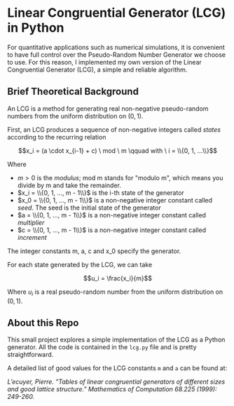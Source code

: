 # Linear Congruential Generator (LCG) in Python

For quantitative applications such as numerical simulations, it is convenient to have full control over the Pseudo-Random Number Generator we choose to use. For this reason, I implemented my own version of the Linear Congruential Generator (LCG), a simple and reliable algorithm.


## Brief Theoretical Background
An LCG is a method for generating real non-negative pseudo-random numbers from the uniform distribution on $(0, 1)$.

First, an LCG produces a sequence of non-negative integers called *states* according to the recurring relation

$$x_i = (a \cdot x_{i-1} + c) \ mod \ m \qquad with \ i = \\{0, 1, ...\\}$$

Where
* $m > 0$ is the *modulus*; mod m stands for "modulo m", which means you divide by m and take the remainder.
* $x_i = \\{0, 1, ..., m - 1\\}$ is the i-th state of the generator 
* $x_0 = \\{0, 1, ..., m - 1\\}$ is a non-negative integer constant called *seed*. The seed is the initial state of the generator
* $a = \\{0, 1, ..., m - 1\\}$ is a non-negative integer constant called *multiplier*
* $c = \\{0, 1, ..., m - 1\\}$ is a non-negative integer constant called *increment*

The integer constants m, a, c and x_0 specify the generator.

For each state generated by the LCG, we can take

$$u_i = \frac{x_i}{m}$$

Where $u_i$ is a real pseudo-random number from the uniform distribution on $(0, 1)$.



## About this Repo
This small project explores a simple implementation of the LCG as a Python generator. All the code is contained in the `lcg.py` file and is pretty straightforward.

A detailed list of good values for the LCG constants `m` and `a` can be found at:

*L’ecuyer, Pierre. "Tables of linear congruential generators of different sizes and good lattice structure." Mathematics of Computation 68.225 (1999): 249-260.*
